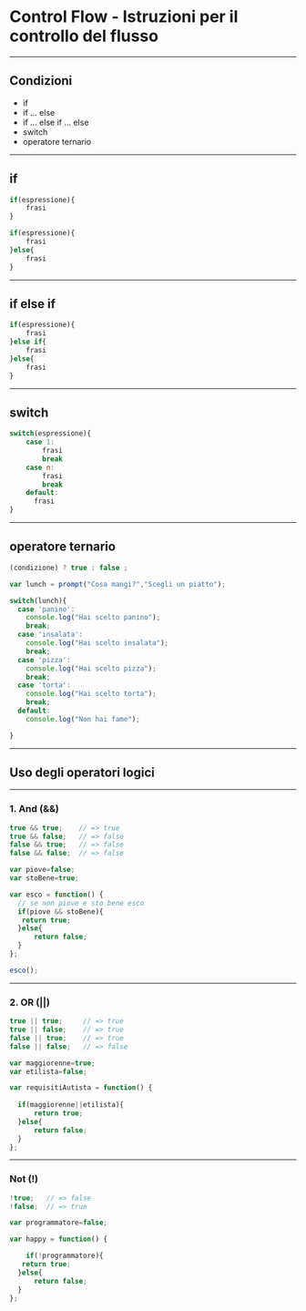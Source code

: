 # Control Flow - Istruzioni per il controllo del flusso

---
## Condizioni
* if
* if ... else
* if ... else if ... else
* switch
* operatore ternario


---
## if
```javascript
if(espressione){
    frasi
}

if(espressione){
    frasi
}else{
    frasi
}
```

---
## if else if

```javascript
if(espressione){
    frasi
}else if{
    frasi
}else{
    frasi
}
```
---
## switch

```javascript
switch(espressione){
    case 1:
        frasi
        break
    case n:
        frasi
        break
    default:
	  frasi
}
```
---
## operatore ternario
```javascript
(condizione) ? true : false ;
```



```javascript
var lunch = prompt("Cosa mangi?","Scegli un piatto");

switch(lunch){
  case 'panino':
    console.log("Hai scelto panino");
    break;
  case 'insalata':
    console.log("Hai scelto insalata");
    break; 
  case 'pizza':
    console.log("Hai scelto pizza");
    break;
  case 'torta':
    console.log("Hai scelto torta");
    break; 
  default:
    console.log("Non hai fame");

}
```

---
## Uso degli operatori logici

---
### 1. And (&&)


```javascript
true && true;    // => true
true && false;   // => false
false && true;   // => false
false && false;  // => false
```

```javascript
var piove=false;
var stoBene=true;

var esco = function() {
  // se non piove e sto bene esco
  if(piove && stoBene){
   return true;   
  }else{
      return false;
  }
};

esco();
```

---
### 2. OR (||)

```javascript
true || true;     // => true
true || false;    // => true
false || true;    // => true
false || false;   // => false
```


```javascript
var maggiorenne=true;
var etilista=false;

var requisitiAutista = function() {
  
  if(maggiorenne||etilista){
      return true;
  }else{
      return false;
  }
};
```

---
### Not (!)

```javascript
!true;   // => false
!false;  // => true
```

```javascript
var programmatore=false;

var happy = function() {

    if(!programmatore){
   return true;   
  }else{
      return false;
  }
};
```
